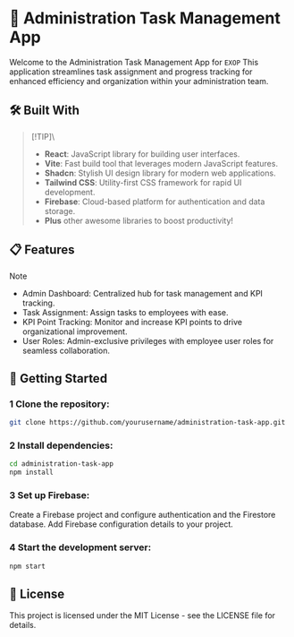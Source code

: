 # 🚀 Administration Task Management App
Welcome to the Administration Task Management App for `EXOP` This application streamlines task assignment and progress tracking for enhanced efficiency and organization within your administration team.

## 🛠️ Built With
> [!TIP]\
> - **React**: JavaScript library for building user interfaces.
> - **Vite**: Fast build tool that leverages modern JavaScript features.
> - **Shadcn**: Stylish UI design library for modern web applications.
> - **Tailwind CSS**: Utility-first CSS framework for rapid UI development.
> - **Firebase**: Cloud-based platform for authentication and data storage.
> - **Plus** other awesome libraries to boost productivity!


## 📋 Features
> [!NOTE]
> - Admin Dashboard: Centralized hub for task management and KPI tracking.
> - Task Assignment: Assign tasks to employees with ease.
> - KPI Point Tracking: Monitor and increase KPI points to drive organizational improvement.
> - User Roles: Admin-exclusive privileges with employee user roles for seamless collaboration.

## 🚀 Getting Started
### 1 Clone the repository:
```bash
git clone https://github.com/yourusername/administration-task-app.git
```

### 2 Install dependencies:
```bash
cd administration-task-app
npm install
```

### 3 Set up Firebase:
Create a Firebase project and configure authentication and the Firestore database.
Add Firebase configuration details to your project.

### 4 Start the development server:
```bash
npm start
```

## 📝 License
This project is licensed under the MIT License - see the LICENSE file for details.

